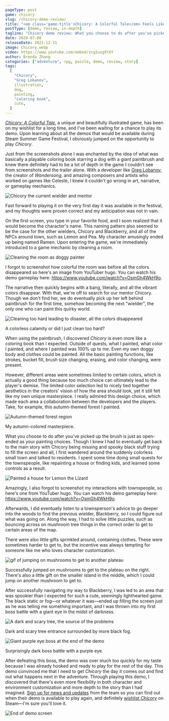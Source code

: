 ```yaml
---
pageType: post
game: chicory
slug: /chicory-demo-review/
title: "<em class='game-title'>Chicory: A Colorful Tale</em> Feels Like a Playable Coloring Book"
postType: [demo, review, in-depth]
tagline: "Chicory demo review: What you choose to do after you've picked up the brush is as open-ended as your paintings. This demo convinced me I need to get Chicory the day it releases and find out what happens next in the adventure."
date: 2020-07-08
releaseDate: 2021-12-31
image: Chicory.webp
video: https://www.youtube.com/embed/zcg1uzgVtXY
author: Brenda Zhang
categories: ["adventure", rpg, puzzle, demo, review, story]
tags:
  [
    "Chicory",
    "Greg Lobanov",
    illustration,
    dog,
    painting,
    "coloring book",
    cute,
  ]
---
```


[_Chicory: A Colorful Tale_](http://chicorygame.com/), a unique and beautifully illustrated game, has been on my wishlist for a long time, and I've been waiting for a chance to play its demo. Upon learning about all the demos that would be available during Steam Summer Game Festival, I obviously jumped on the opportunity to play _Chicory_.

Just from the screenshots alone I was enchanted by the idea of what was basically a playable coloring book starring a dog with a giant paintbrush and knew there definitely had to be a lot of depth in the game I couldn't see from screenshots and the trailer alone. With a developer like [Greg Lobanov](https://twitter.com/theBanov), the creator of _Wandersong_, and amazing composers and artists who worked on games like Celeste, I knew it couldn't go wrong in art, narrative, or gameplay mechanics.

![Chicory the current wielder and mentor][image0]

Fast forward to playing it on the very first day it was available in the festival, and my thoughts were proven correct and my anticipation was not in vain.

On the first screen, you type in your favorite food, and I soon realized that it would become the character's name. This naming pattern also seemed to be the case for the other wielders, Chicory and Blackberry, and all of the NPCs around town, such as Lemon and Pea. My character amusingly ended up being named Ramen. Upon entering the game, we're immediately introduced to a game mechanic by cleaning a room.

![Cleaning the room as doggy painter][image1]

<figcaption>I forgot to screenshot how colorful the room was before all the colors disappeared so here's an image from YouTuber hugo. You can watch his demo gameplay here: <a class="animated-link" href="https://www.youtube.com/watch?v=OsmGh4WkH9o">https://www.youtube.com/watch?v=OsmGh4WkH9o</a>.</figcaption>

The narrative then quickly begins with a bang, literally, and all the vibrant colors disappear. With that, we're off to search for our mentor Chicory. Though we don't find her, we do eventually pick up her left behind paintbrush for the first time, somehow becoming the next "wielder", the only one who can paint this quirky world.

![Cleaning too hard leading to disaster, all the colors disappeared][image2]

<figcaption>A colorless calamity or did I just clean too hard?</figcaption>

When using the paintbrush, I discovered _Chicory_ is even more like a coloring book than I expected. Outside of quests, what I painted, what color I painted, and where I painted was 100% up to me. Even my own doggy body and clothes could be painted. All the basic painting functions, like strokes, bucket fill, brush size changing, erasing, and color changing, were present.

However, different areas were sometimes limited to certain colors, which is actually a good thing because too much choice can ultimately lead to the player's demise. The limited color selection led to nicely tied together aesthetics in the creators' vision of how the area should look, yet it still felt like my own unique masterpiece. I really admired this design choice, which made each area a collaboration between the developers and the players. Take, for example, this autumn-themed forest I painted.

![Autumn-themed forest region][image3]

<figcaption>My autumn-colored masterpiece.</figcaption>

What you choose to do after you've picked up the brush is just as open-ended as your painting choices. Though I knew I had to eventually get back to the main story with Chicory being missing and spooky black stuff trying to fill the screen and all, I first wandered around the suddenly colorless small town and talked to residents. I spent some time doing small quests for the townspeople, like repainting a house or finding kids, and learned some controls as a result.

![Painted a house for Lemon the Lizard][image4]

<figcaption>Amazingly, I also forgot to screenshot my interactions with townspeople, so here's one from YouTuber hugo. You can watch his demo gameplay here: <a class="animated-link" href="https://www.youtube.com/watch?v=OsmGh4WkH9o">https://www.youtube.com/watch?v=OsmGh4WkH9o</a>.</figcaption>

Afterwards, I did eventually listen to a townsperson's advice to go deeper into the woods to find the previous wielder, Blackberry, so I could figure out what was going on. Along the way, I had to solve little puzzles, such as bouncing across on mushroom tree things in the correct order to get to certain areas of the map.

There were also little gifts sprinkled around, containing clothes. These were sometimes harder to get to, but the incentive was always tempting for someone like me who loves character customization.

![gif of jumping on mushrooms to get to another plateau][image5]

<figcaption>Successfully jumped on mushrooms to get to the plateau on the right. There's also a little gift on the smaller island in the middle, which I could jump on another mushroom to get to.</figcaption>

After successfully navigating my way to Blackberry, I was led to an area that was spookier than I expected for such a cute, seemingly lighthearted game. The black static or fog—or whatever it was—ended up filling the screen just as he was telling me something important, and I was thrown into my first boss battle with a giant eye in the midst of darkness.

![A dark and scary tree, the source of the problems][image6]

<figcaption>Dark and scary tree entrance surrounded by more black fog.</figcaption>

![Giant purple eye boss at the end of the demo][image7]

<figcaption>Surprisingly dark boss battle with a purple eye.</figcaption>

After defeating this boss, the demo was over much too quickly for my taste because I was already hooked and ready to play for the rest of the day. This demo convinced me that I need to get _Chicory_ the day it comes out and find out what happens next in the adventure. Through playing this demo, I discovered that there's even more flexibility in both character and environment customization and more depth to the story than I had imagined. [Sign up for news and updates](https://phantasmaburbia.us5.list-manage.com/subscribe?u=a6f910bba13c5e5644ebbfc72&id=88dec3e30f) from the team so you can find out when their demo is available to play again, and definitely [wishlist _Chicory_](https://store.steampowered.com/app/1123450/Chicory_A_Colorful_Tale/) on Steam—I'm sure you'll love it.

![End of demo screen][image8]

[image0]: ../../../images/post/chicory/Chicory0.webp
[image1]: ../../../images/post/chicory/Chicory1.webp
[image2]: ../../../images/post/chicory/Chicory2.webp
[image3]: ../../../images/post/chicory/Chicory3.webp
[image4]: ../../../images/post/chicory/Chicory4.webp
[image5]: ../../../images/post/chicory/Chicory5.gif
[image6]: ../../../images/post/chicory/Chicory6.webp
[image7]: ../../../images/post/chicory/Chicory7.webp
[image8]: ../../../images/post/chicory/Chicory8.webp
